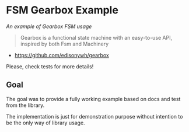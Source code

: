 # FSM Gearbox Example

_An example of Gearbox FSM usage_

> Gearbox is a functional state machine with an easy-to-use API,
> inspired by both Fsm and Machinery

* https://github.com/edisonywh/gearbox

Please, check tests for more details!


## Goal

The goal was to provide a fully working example based on docs and test from the
library.

The implementation is just for demonstration purpose without intention to be
the only way of library usage.
